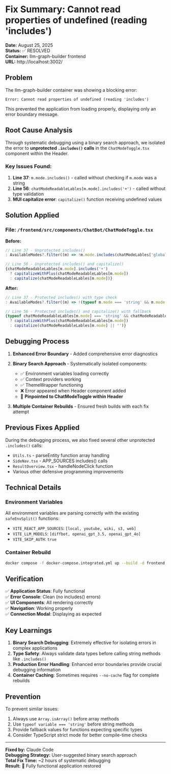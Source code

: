 # Fix Summary: Cannot read properties of undefined (reading 'includes')

**Date:** August 25, 2025  
**Status:** ✅ RESOLVED  
**Container:** llm-graph-builder frontend  
**URL:** http://localhost:3002/

## Problem

The llm-graph-builder container was showing a blocking error:
```
Error: Cannot read properties of undefined (reading 'includes')
```

This prevented the application from loading properly, displaying only an error boundary message.

## Root Cause Analysis

Through systematic debugging using a binary search approach, we isolated the error to **unprotected `.includes()` calls** in the `ChatModeToggle.tsx` component within the Header.

### Key Issues Found:

1. **Line 37**: `m.mode.includes()` - called without checking if `m.mode` was a string
2. **Line 56**: `chatModeReadableLables[m.mode].includes('+')` - called without type validation
3. **MUI capitalize error**: `capitalize()` function receiving undefined values

## Solution Applied

### File: `/frontend/src/components/ChatBot/ChatModeToggle.tsx`

**Before:**
```typescript
// Line 37 - Unprotected includes()
: AvailableModes?.filter((m) => !m.mode.includes(chatModeLables['global search+vector+fulltext']));

// Line 56 - Unprotected includes() and capitalize()
{chatModeReadableLables[m.mode].includes('+')
  ? capitalizeWithPlus(chatModeReadableLables[m.mode])
  : capitalize(chatModeReadableLables[m.mode])}
```

**After:**
```typescript
// Line 37 - Protected includes() with type check
: AvailableModes?.filter((m) => !(typeof m.mode === 'string' && m.mode.includes(chatModeLables['global search+vector+fulltext'])));

// Line 56 - Protected includes() and capitalize() with fallback
{typeof chatModeReadableLables[m.mode] === 'string' && chatModeReadableLables[m.mode].includes('+')
  ? capitalizeWithPlus(chatModeReadableLables[m.mode])
  : capitalize(chatModeReadableLables[m.mode] || '')}
```

## Debugging Process

1. **Enhanced Error Boundary** - Added comprehensive error diagnostics
2. **Binary Search Approach** - Systematically isolated components:
   - ✅ Environment variables loading correctly
   - ✅ Context providers working
   - ✅ ThemeWrapper functioning
   - ❌ Error appeared when Header component added
   - 🎯 **Pinpointed to ChatModeToggle within Header**

3. **Multiple Container Rebuilds** - Ensured fresh builds with each fix attempt

## Previous Fixes Applied

During the debugging process, we also fixed several other unprotected `.includes()` calls:
- `Utils.ts` - parseEntity function array handling
- `SideNav.tsx` - APP_SOURCES includes() calls  
- `ResultOverview.tsx` - handleNodeClick function
- Various other defensive programming improvements

## Technical Details

### Environment Variables
All environment variables are parsing correctly with the existing `safeEnvSplit()` functions:
- `VITE_REACT_APP_SOURCES`: `[local, youtube, wiki, s3, web]`
- `VITE_LLM_MODELS`: `[diffbot, openai_gpt_3.5, openai_gpt_4o]`
- `VITE_SKIP_AUTH`: `true`

### Container Rebuild
```bash
docker compose -f docker-compose.integrated.yml up --build -d frontend
```

## Verification

✅ **Application Status**: Fully functional  
✅ **Error Console**: Clean (no includes() errors)  
✅ **UI Components**: All rendering correctly  
✅ **Navigation**: Working properly  
✅ **Connection Modal**: Displaying as expected  

## Key Learnings

1. **Binary Search Debugging**: Extremely effective for isolating errors in complex applications
2. **Type Safety**: Always validate data types before calling string methods like `.includes()`
3. **Production Error Handling**: Enhanced error boundaries provide crucial debugging information
4. **Container Caching**: Sometimes requires `--no-cache` flag for complete rebuilds

## Prevention

To prevent similar issues:
1. Always use `Array.isArray()` before array methods
2. Use `typeof variable === 'string'` before string methods  
3. Provide fallback values for functions expecting specific types
4. Consider TypeScript strict mode for better compile-time checks

---

**Fixed by:** Claude Code  
**Debugging Strategy:** User-suggested binary search approach  
**Total Fix Time:** ~2 hours of systematic debugging  
**Result:** 🎉 Fully functional application restored